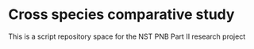 # Cross species comparative study 
This is a script repository space for the NST PNB Part II research project
